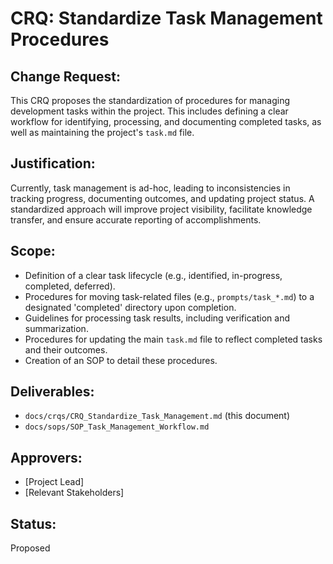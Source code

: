 # CRQ: Standardize Task Management Procedures

## Change Request:
This CRQ proposes the standardization of procedures for managing development tasks within the project. This includes defining a clear workflow for identifying, processing, and documenting completed tasks, as well as maintaining the project's `task.md` file.

## Justification:
Currently, task management is ad-hoc, leading to inconsistencies in tracking progress, documenting outcomes, and updating project status. A standardized approach will improve project visibility, facilitate knowledge transfer, and ensure accurate reporting of accomplishments.

## Scope:
- Definition of a clear task lifecycle (e.g., identified, in-progress, completed, deferred).
- Procedures for moving task-related files (e.g., `prompts/task_*.md`) to a designated 'completed' directory upon completion.
- Guidelines for processing task results, including verification and summarization.
- Procedures for updating the main `task.md` file to reflect completed tasks and their outcomes.
- Creation of an SOP to detail these procedures.

## Deliverables:
- `docs/crqs/CRQ_Standardize_Task_Management.md` (this document)
- `docs/sops/SOP_Task_Management_Workflow.md`

## Approvers:
- [Project Lead]
- [Relevant Stakeholders]

## Status:
Proposed
